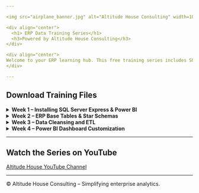 ```yaml
---

<img src="airplane_banner.jpg" alt="Altitude House Consulting" width=100%/>

<div align="center">
  <h1> ERP Data Training Series</h1>
  <h3>Powered by Altitude House Consulting</h3>
</div>

<div align="center">
Welcome to your ERP learning hub. This free training series includes SQL scripts, Power BI templates, and ERP star schema models using real-world systems like **SAP, PeopleSoft, Infor, Deltek, and Sage**.
</div>

---
```


## Download Training Files

<details>
<summary><strong> Week 1 – Installing SQL Server Express & Power BI</strong></summary>

-  [SQL Server Express (download)](https://www.microsoft.com/en-us/sql-server/sql-server-downloads)
-  [SSMS (download)](https://go.microsoft.com/fwlink/?linkid=2313753)
-  [Power BI Desktop (download)](https://www.microsoft.com/en-us/download/details.aspx?id=58494)
-  [SQL Scripts (ZIP)](Week1/SQL_Scripts.zip)

</details>

<details>
<summary><strong> Week 2 – ERP Base Tables & Star Schemas</strong></summary>

- *(Files coming soon)*

</details>

<details>
<summary><strong> Week 3 – Data Cleansing and ETL</strong></summary>

- *(Files coming soon)*

</details>

<details>
<summary><strong> Week 4 – Power BI Dashboard Customization</strong></summary>

- *(Files coming soon)*

</details>

---

##  Watch the Series on YouTube  
 [Altitude House YouTube Channel](https://www.youtube.com/@altitudehouseconsulting)

---

© Altitude House Consulting – Simplifying enterprise analytics.
